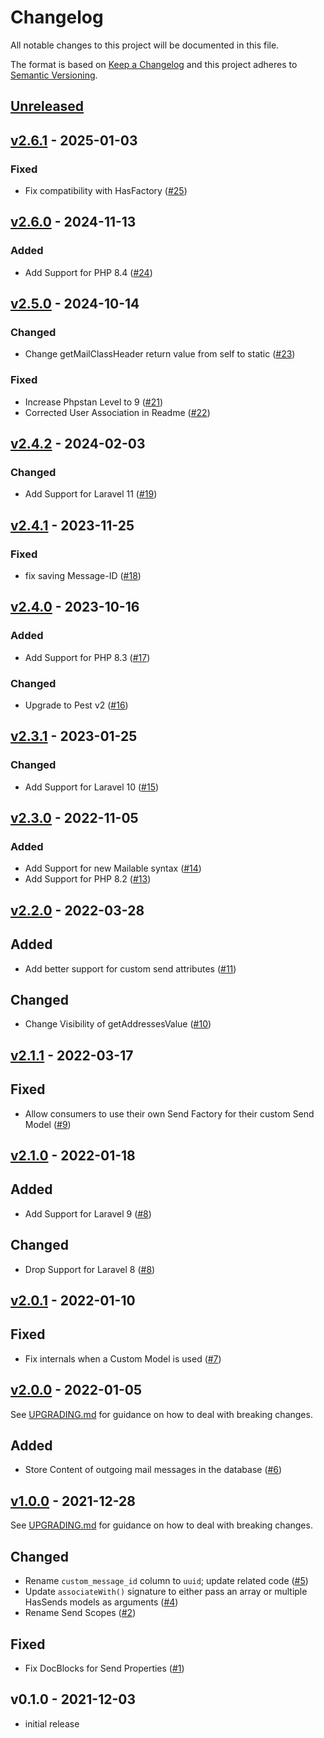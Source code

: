 # Changelog

All notable changes to this project will be documented in this file.

The format is based on [Keep a Changelog](http://keepachangelog.com/en/1.0.0/)
and this project adheres to [Semantic Versioning](http://semver.org/spec/v2.0.0.html).

## [Unreleased](https://github.com/stefanzweifel/laravel-sends/compare/v2.6.1...HEAD)

## [v2.6.1](https://github.com/stefanzweifel/laravel-sends/compare/v2.6.0...v2.6.1) - 2025-01-03

### Fixed

- Fix compatibility with HasFactory ([#25](https://github.com/stefanzweifel/laravel-sends/pull/25))

## [v2.6.0](https://github.com/stefanzweifel/laravel-sends/compare/v2.5.0...v2.6.0) - 2024-11-13

### Added

- Add Support for PHP 8.4 ([#24](https://github.com/stefanzweifel/laravel-sends/pull/24))

## [v2.5.0](https://github.com/stefanzweifel/laravel-sends/compare/v2.4.2...v2.5.0) - 2024-10-14

### Changed

- Change getMailClassHeader return value from self to static ([#23](https://github.com/stefanzweifel/laravel-sends/pull/23))

### Fixed

- Increase Phpstan Level to 9 ([#21](https://github.com/stefanzweifel/laravel-sends/pull/21))
- Corrected User Association in Readme ([#22](https://github.com/stefanzweifel/laravel-sends/pull/22))

## [v2.4.2](https://github.com/stefanzweifel/laravel-sends/compare/v2.4.1...v2.4.2) - 2024-02-03

### Changed

- Add Support for Laravel 11 ([#19](https://github.com/stefanzweifel/laravel-sends/pull/19))

## [v2.4.1](https://github.com/stefanzweifel/laravel-sends/compare/v2.4.0...v2.4.1) - 2023-11-25

### Fixed

- fix saving Message-ID ([#18](https://github.com/stefanzweifel/laravel-sends/pull/18))

## [v2.4.0](https://github.com/stefanzweifel/laravel-sends/compare/v2.3.1...v2.4.0) - 2023-10-16

### Added

- Add Support for PHP 8.3 ([#17](https://github.com/stefanzweifel/laravel-sends/pull/17))

### Changed

- Upgrade to Pest v2 ([#16](https://github.com/stefanzweifel/laravel-sends/pull/16))

## [v2.3.1](https://github.com/stefanzweifel/laravel-sends/compare/v2.3.0...v2.3.1) - 2023-01-25

### Changed

- Add Support for Laravel 10 ([#15](https://github.com/stefanzweifel/laravel-sends/pull/15))

## [v2.3.0](https://github.com/stefanzweifel/laravel-sends/compare/v2.2.0...v2.3.0) - 2022-11-05

### Added

- Add Support for new Mailable syntax ([#14](https://github.com/stefanzweifel/laravel-sends/pull/14))
- Add Support for PHP 8.2 ([#13](https://github.com/stefanzweifel/laravel-sends/pull/13))

## [v2.2.0](https://github.com/stefanzweifel/laravel-sends/compare/v2.1.1...v2.2.0) - 2022-03-28

## Added

- Add better support for custom send attributes ([#11](https://github.com/stefanzweifel/laravel-sends/pull/11))

## Changed

- Change Visibility of getAddressesValue ([#10](https://github.com/stefanzweifel/laravel-sends/pull/10))

## [v2.1.1](https://github.com/stefanzweifel/laravel-sends/compare/v2.1.0...v2.1.1) - 2022-03-17

## Fixed

- Allow consumers to use their own Send Factory for their custom Send Model ([#9](https://github.com/stefanzweifel/laravel-sends/pull/9))

## [v2.1.0](https://github.com/stefanzweifel/laravel-sends/compare/v2.0.1...v2.1.0) - 2022-01-18

## Added

- Add Support for Laravel 9 ([#8](https://github.com/stefanzweifel/laravel-sends/pull/8))

## Changed

- Drop Support for Laravel 8 ([#8](https://github.com/stefanzweifel/laravel-sends/pull/8))

## [v2.0.1](https://github.com/stefanzweifel/laravel-sends/compare/v2.0.0...v2.0.1) - 2022-01-10

## Fixed

- Fix internals when a Custom Model is used ([#7](https://github.com/stefanzweifel/laravel-sends/pull/7))

## [v2.0.0](https://github.com/stefanzweifel/laravel-sends/compare/v1.0.0...v2.0.0) - 2022-01-05

See [UPGRADING.md](https://github.com/stefanzweifel/laravel-sends/blob/main/UPGRADING.md#from-v10-to-v20) for guidance on how to deal with breaking changes.

## Added

- Store Content of outgoing mail messages in the database ([#6](https://github.com/stefanzweifel/laravel-sends/pull/6))

## [v1.0.0](https://github.com/stefanzweifel/laravel-sends/compare/v0.1.0...v1.0.0) - 2021-12-28

See [UPGRADING.md](https://github.com/stefanzweifel/laravel-sends/blob/main/UPGRADING.md#from-v01-to-v10) for guidance on how to deal with breaking changes.

## Changed

- Rename `custom_message_id` column to `uuid`; update related code ([#5](https://github.com/stefanzweifel/laravel-sends/pull/5))
- Update `associateWith()` signature to either pass an array or multiple HasSends models as arguments ([#4](https://github.com/stefanzweifel/laravel-sends/pull/4))
- Rename Send Scopes ([#2](https://github.com/stefanzweifel/laravel-sends/pull/2))

## Fixed

- Fix DocBlocks for Send Properties ([#1](https://github.com/stefanzweifel/laravel-sends/pull/1))

## v0.1.0 - 2021-12-03

- initial release
